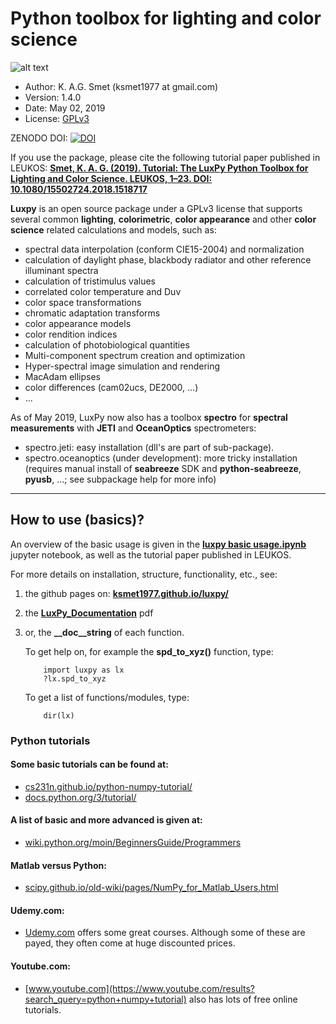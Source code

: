 # Python toolbox for lighting and color science
![alt text][logo]

[logo]: https://github.com/ksmet1977/luxpy/blob/master/docs/images/LUXPY__logo.jpg

* Author: K. A.G. Smet (ksmet1977 at gmail.com)
* Version: 1.4.0
* Date: May 02, 2019
* License: [GPLv3](https://github.com/ksmet1977/luxpy/blob/master/LICENSE.md)

ZENODO DOI: [![DOI](https://zenodo.org/badge/DOI/10.5281/zenodo.1298963.svg)](https://doi.org/10.5281/zenodo.1298963)

If you use the package, please cite the following tutorial paper published in LEUKOS:
[**Smet, K. A. G. (2019). Tutorial: The LuxPy Python Toolbox for Lighting and Color Science. LEUKOS, 1–23. DOI: 10.1080/15502724.2018.1518717**](https://www.tandfonline.com/doi/full/10.1080/15502724.2018.1518717)

**Luxpy** is an open source package under a GPLv3 license that supports several common
**lighting**, **colorimetric**, **color appearance** and other **color science**
 related calculations and models, such as:
* spectral data interpolation (conform CIE15-2004) and normalization
* calculation of daylight phase, blackbody radiator and other reference illuminant spectra
* calculation of tristimulus values
* correlated color temperature and Duv
* color space transformations
* chromatic adaptation transforms 
* color appearance models 
* color rendition indices 
* calculation of photobiological quantities
* Multi-component spectrum creation and optimization
* Hyper-spectral image simulation and rendering
* MacAdam ellipses
* color differences (cam02ucs, DE2000, ...)
* ...

As of May 2019, LuxPy now also has a toolbox **spectro** for **spectral measurements** with **JETI** and **OceanOptics** spectrometers:
* spectro.jeti: easy installation (dll's are part of sub-package).
* spectro.oceanoptics (under development): more tricky installation (requires manual install of **seabreeze** SDK and **python-seabreeze**, **pyusb**, ...; see subpackage help for more info)

-------------------------------------------------------------------------------
## How to use (basics)?
An overview of the basic usage is given in the [**luxpy basic usage.ipynb**](https://github.com/ksmet1977/luxpy/blob/master/luxpy_basic_usage.ipynb) jupyter notebook,
 as well as the tutorial paper published in LEUKOS.

For more details on installation, structure, functionality, etc., see: 
 1. the github pages on: [**ksmet1977.github.io/luxpy/**](http://ksmet1977.github.io/luxpy/) 
 2. the [**LuxPy_Documentation**](https://github.com/ksmet1977/luxpy/blob/master/LuxPy_Documentation.pdf) pdf
 2. or, the **\__doc__string** of each function. 
        
    To get help on, for example the **spd_to_xyz()** function, type:


            import luxpy as lx
            ?lx.spd_to_xyz
    
    To get a list of functions/modules, type:


            dir(lx)
    


### Python tutorials
#### Some basic tutorials can be found at:
 * [cs231n.github.io/python-numpy-tutorial/](http://cs231n.github.io/python-numpy-tutorial/) 
 * [docs.python.org/3/tutorial/](https://docs.python.org/3/tutorial/) 
#### A list of basic and more advanced is given at:
 * [wiki.python.org/moin/BeginnersGuide/Programmers](https://wiki.python.org/moin/BeginnersGuide/Programmers)
#### Matlab versus Python:
 * [scipy.github.io/old-wiki/pages/NumPy_for_Matlab_Users.html](http://scipy.github.io/old-wiki/pages/NumPy_for_Matlab_Users.html)
#### Udemy.com:
 * [Udemy.com](https://www.udemy.com/courses/search/?ref=home&src=ukw&q=python%20numpy) offers some great courses. Although some of these are payed, they often come at huge discounted prices. 
#### Youtube.com:
 * [www.youtube.com](https://www.youtube.com/results?search_query=python+numpy+tutorial) also has lots of free online tutorials.